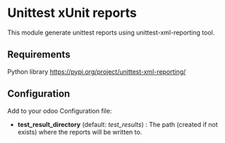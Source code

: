 # Unittest xUnit reports

This module generate unittest reports using unittest-xml-reporting tool.

## Requirements

Python library https://pypi.org/project/unittest-xml-reporting/

## Configuration

Add to your odoo Configuration file:
- **test_result_directory** (default: *test_results*) : The path (created if not exists) where the reports will be written to. 

